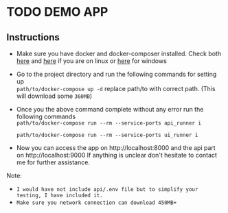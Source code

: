 # TODO DEMO APP

## Instructions

- Make sure you have docker and docker-composer installed. Check both [here](https://docs.docker.com/engine/install/ubuntu/) and [here](https://docs.docker.com/compose/install/standalone/) if you are on linux or [here](https://docs.docker.com/desktop/install/windows-install/) for windows
- Go to the project directory and run the following commands for setting up
  <br>
  `path/to/docker-compose up -d` replace path/to with correct path. (This will download some `360MB`)
- Once you the above command complete without any error run the following commands
  <br>
  `path/to/docker-compose run --rm --service-ports api_runner i`
  
  `path/to/docker-compose run --rm --service-ports ui_runner i`

- Now you can access the app on http://localhost:8000 and the api part on http://localhost:9000
If anything is unclear don't hesitate to contact me for further assistance.

Note: <br>
- `I would have not include api/.env file but to simplify your testing, I have included it.`
- `Make sure you network connection can download 450MB+`
